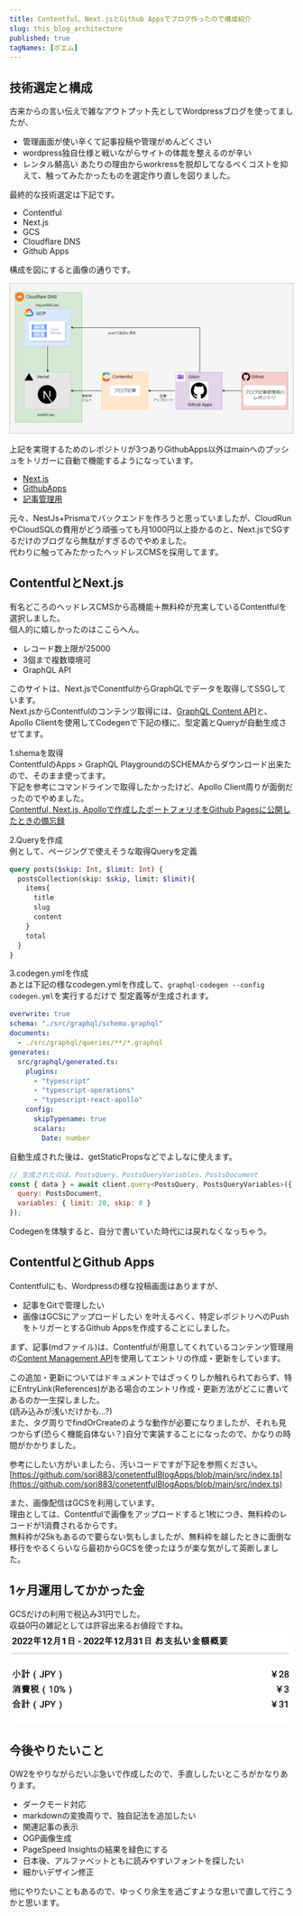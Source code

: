 ```yaml
---
title: Contentful、Next.jsとGithub Appsでブログ作ったので構成紹介
slug: this_blog_architecture
published: true
tagNames: [ポエム]
---
```

## 技術選定と構成

古来からの言い伝えで雑なアウトプット先としてWordpressブログを使ってましたが、
- 管理画面が使い辛くて記事投稿や管理がめんどくさい
- wordpress独自仕様と戦いながらサイトの体裁を整えるのが辛い
- レンタル鯖高い
あたりの理由からworkressを脱却してなるべくコストを抑えて、触ってみたかったものを選定作り直しを図りました。  

最終的な技術選定は下記です。  

- Contentful
- Next.js
- GCS
- Cloudflare DNS
- Github Apps

構成を図にすると画像の通りです。  

![infra](images/0002/infra.png)

上記を実現するためのレポジトリが3つありGithubApps以外はmainへのプッシュをトリガーに自動で機能するようになっています。  
- [Next.js](https://github.com/sori883/contentfulBlog)
- [GithubApps](https://github.com/sori883/conetentfulBlogApps)
- [記事管理用](https://github.com/sori883/blogContent)

元々、NestJs+Prismaでバックエンドを作ろうと思っていましたが、CloudRunやCloudSQLの費用がどう頑張っても月1000円以上掛かるのと、Next.jsでSGするだけのブログなら無駄がすぎるのでやめました。  
代わりに触ってみたかったヘッドレスCMSを採用してます。  

## ContentfulとNext.js
有名どころのヘッドレスCMSから高機能＋無料枠が充実しているContentfulを選択しました。  
個人的に嬉しかったのはここらへん。  
- レコード数上限が25000
- 3個まで複数環境可
- GraphQL API

このサイトは、Next.jsでConentfulからGraphQLでデータを取得してSSGしています。  
Next.jsからContentfulのコンテンツ取得には、[GraphQL Content API](https://www.contentful.com/developers/docs/references/graphql/)と、Apollo Clientを使用してCodegenで下記の様に、型定義とQueryが自動生成させてます。

1.shemaを取得  
ContentfulのApps > GraphQL PlaygroundのSCHEMAからダウンロード出来たので、そのまま使ってます。  
下記を参考にコマンドラインで取得したかったけど、Apollo Client周りが面倒だったのでやめました。  
[Contentful, Next.js, Apolloで作成したポートフォリオをGithub Pagesに公開したときの備忘録](https://qiita.com/Adacchi3/items/e6d14dda4084f6a88812)

2.Queryを作成  
例として、ページングで使えそうな取得Queryを定義  
```GraphQL
query posts($skip: Int, $limit: Int) {
  postsCollection(skip: $skip, limit: $limit){
    items{
      title
      slug
      content
    }
    total
  }
}
```

3.codegen.ymlを作成  
あとは下記の様なcodegen.ymlを作成して、`graphql-codegen --config codegen.yml`を実行するだけで
型定義等が生成されます。  

```yml
overwrite: true
schema: "./src/graphql/schema.graphql"
documents:
  - ./src/graphql/queries/**/*.graphql
generates:
  src/graphql/generated.ts:
    plugins:
      - "typescript"
      - "typescript-operations"
      - "typescript-react-apollo"
    config:
      skipTypename: true
      scalars:
        Date: number
```

自動生成された後は、getStaticPropsなどでよしなに使えます。  
```js
// 生成されたのは、PostsQuery、PostsQueryVariables、PostsDocument
const { data } = await client.query<PostsQuery, PostsQueryVariables>({
  query: PostsDocument,
  variables: { limit: 20, skip: 0 }
});
```
Codegenを体験すると、自分で書いていた時代には戻れなくなっちゃう。  

## ContentfulとGithub Apps
Contentfulにも、Wordpressの様な投稿画面はありますが、
- 記事をGitで管理したい
- 画像はGCSにアップロードしたい
を叶えるべく、特定レポジトリへのPushをトリガーとするGithub Appsを作成することにしました。  

まず、記事(mdファイル)は、Contentfulが用意してくれているコンテンツ管理用の[Content Management API](https://www.contentful.com/developers/docs/references/content-management-api/)を使用してエントリの作成・更新をしています。  

この追加・更新についてはドキュメントではざっくりしか触れられておらず、特にEntryLink(References)がある場合のエントリ作成・更新方法がどこに書いてあるのか一生探しました。  
(読み込みが浅いだけかも...?)  
また、タグ周りでfindOrCreateのような動作が必要になりましたが、それも見つからず(恐らく機能自体ない？)自分で実装することになったので、かなりの時間がかかりました。  

参考にしたい方がいましたら、汚いコードですが下記を参照ください。  
[https://github.com/sori883/conetentfulBlogApps/blob/main/src/index.ts](https://github.com/sori883/conetentfulBlogApps/blob/main/src/index.ts)  

また、画像配信はGCSを利用しています。  
理由としては、Contentfulで画像をアップロードすると1枚につき、無料枠のレコードが1消費されるからです。  
無料枠が25kもあるので要らない気もしましたが、無料枠を越したときに面倒な移行をやるくらいなら最初からGCSを使ったほうが楽な気がして英断しました。  

## 1ヶ月運用してかかった金
GCSだけの利用で税込み31円でした。  
収益0円の雑記としては許容出来るお値段ですね。  
![月額料金](images/0002/1month_money.png)

## 今後やりたいこと
OW2をやりながらだいぶ急いで作成したので、手直ししたいところがかなりあります。  

- ダークモード対応
- markdownの変換周りで、独自記法を追加したい
- 関連記事の表示
- OGP画像生成
- PageSpeed Insightsの結果を緑色にする
- 日本後、アルファベットともに読みやすいフォントを探したい
- 細かいデザイン修正

他にやりたいこともあるので、ゆっくり余生を過ごすような思いで直して行こうかと思います。  

